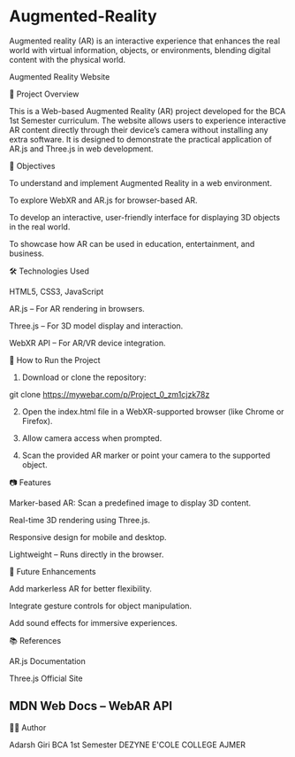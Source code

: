 # Augmented-Reality
Augmented reality (AR) is an interactive experience that enhances the real world with virtual information, objects, or environments, blending digital content with the physical world.

Augmented Reality Website

📌 Project Overview

This is a Web-based Augmented Reality (AR) project developed for the BCA 1st Semester curriculum.
The website allows users to experience interactive AR content directly through their device’s camera without installing any extra software.
It is designed to demonstrate the practical application of AR.js and Three.js in web development.

🎯 Objectives

To understand and implement Augmented Reality in a web environment.

To explore WebXR and AR.js for browser-based AR.

To develop an interactive, user-friendly interface for displaying 3D objects in the real world.

To showcase how AR can be used in education, entertainment, and business.



🛠️ Technologies Used

HTML5, CSS3, JavaScript

AR.js – For AR rendering in browsers.

Three.js – For 3D model display and interaction.

WebXR API – For AR/VR device integration.




🚀 How to Run the Project

1. Download or clone the repository:

 git clone https://mywebar.com/p/Project_0_zm1cjzk78z


2. Open the index.html file in a WebXR-supported browser (like Chrome or Firefox).


3. Allow camera access when prompted.


4. Scan the provided AR marker or point your camera to the supported object.






📷 Features

Marker-based AR: Scan a predefined image to display 3D content.

Real-time 3D rendering using Three.js.

Responsive design for mobile and desktop.

Lightweight – Runs directly in the browser.





🎯 Future Enhancements

Add markerless AR for better flexibility.

Integrate gesture controls for object manipulation.

Add sound effects for immersive experiences.





📚 References

AR.js Documentation

Three.js Official Site

MDN Web Docs – WebAR API
---



👨‍💻 Author

Adarsh Giri
BCA 1st Semester
DEZYNE E'COLE COLLEGE AJMER



